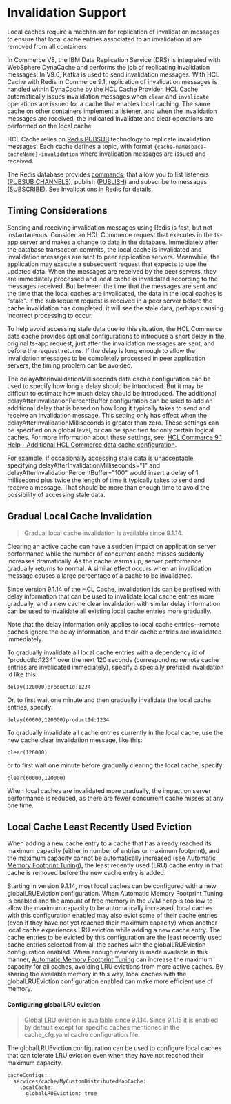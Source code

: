 # Invalidation Support

Local caches require a mechanism for replication of invalidation messages to ensure that local cache entries associated to an invalidation id are removed from all  containers.

In Commerce V8, the IBM Data Replication Service (DRS) is integrated with WebSphere DynaCache and performs the job of replicating invalidation messages. In V9.0, Kafka is used to send invalidation messages. With HCL Cache with Redis in Commerce 9.1, replication of invalidation messages is handled within DynaCache by the HCL Cache Provider. HCL Cache automatically issues invalidation messages when `clear` and `invalidate` operations are issued for a cache that enables local caching. The same cache on other containers implement a listener, and when the invalidation messages are received, the indicated invalidate and clear operations are performed on the local cache.

HCL Cache relies on [Redis PUBSUB](https://redis.io/docs/manual/pubsub/) technology to replicate invalidation messages. Each cache defines a topic, with format `{cache-namespace-cacheName}-invalidation` where invalidation messages are issued and received.

The Redis database provides [commands](https://redis.io/commands/), that allow you to list listeners ([PUBSUB CHANNELS](https://redis.io/commands/pubsub-channels/)), 
publish ([PUBLISH](https://redis.io/commands/PUBLISH)) and subscribe to messages ([SUBSCRIBE](https://redis.io/commands/subscribe)). See [Invalidations in Redis](HCLCacheInRedis.md#invalidations) for details.

## Timing Considerations

Sending and receiving invalidation messages using Redis is fast, but not instantaneous.  Consider an HCL Commerce request that executes in the ts-app server and makes a change to data in the database.  Immediately after the database transaction commits, the local cache is invalidated and invalidation messages are sent to peer application servers.  Meanwhile, the application may execute a subsequent request that expects to use the updated data.  When the messages are received by the peer servers, they are immediately processed and local cache is invalidated according to the messages received.  But between the time that the messages are sent and the time that the local caches are invalidated, the data in the local caches is "stale".  If the subsequent request is received in a peer server before the cache invalidation has completed, it will see the stale data, perhaps causing incorrect processing to occur.

To help avoid accessing stale data due to this situation, the HCL Commerce data cache provides optional configurations to introduce a short delay in the original ts-app request, just after the invalidation messages are sent, and before the request returns.  If the delay is long enough to allow the invalidation messages to be completely processed in peer application servers, the timing problem can be avoided.

The delayAfterInvalidationMilliseconds data cache configuration can be used to specify how long a delay should be introduced.  But it may be difficult to estimate how much delay should be introduced.  The additional delayAfterInvalidationPercentBuffer configuration can be used to add an additional delay that is based on how long it typically takes to send and receive an invalidation message.  This setting only has effect when the delayAfterInvalidationMilliseconds is greater than zero.  These settings can be specified on a global level, or can be specified for only certain logical caches.  For more information about these settings, see: [HCL Commerce 9.1 Help - Additional HCL Commerce data cache configuration](https://help.hcltechsw.com/commerce/9.1.0/admin/concepts/cdcaddcomdatcacheconfig.html).

For example, if occasionally accessing stale data is unacceptable, specifying delayAfterInvalidationMilliseconds="1" and delayAfterInvalidationPercentBuffer="100" would insert a delay of 1 millisecond plus twice the length of time it typically takes to send and receive a message.  That should be more than enough time to avoid the possibility of accessing stale data.

## Gradual Local Cache Invalidation

> Gradual local cache invalidation is available since 9.1.14.

Clearing an active cache can have a sudden impact on application server performance while the number of concurrent cache misses suddenly increases dramatically.  As the cache warms up, server performance gradually returns to normal.  A similar effect occurs when an invalidation message causes a large percentage of a cache to be invalidated.

Since version 9.1.14 of the HCL Cache, invalidation ids can be prefixed with delay information that can be used to invalidate local cache entries more gradually, and a new cache clear invalidation with similar delay information can be used to invalidate all existing local cache entries more gradually.

Note that the delay information only applies to local cache entries--remote caches ignore the delay information, and their cache entries are invalidated immediately.

To gradually invalidate all local cache entries with a dependency id of "productId:1234" over the next 120 seconds (corresponding remote cache entries are invalidated immediately), specify a specially prefixed invalidation id like this:

```
delay(120000)productId:1234
```

Or, to first wait one minute and then gradually invalidate the local cache entries, specify:

```
delay(60000,120000)productId:1234
```

To gradually invalidate all cache entries currently in the local cache, use the new cache clear invalidation message, like this:

```
clear(120000)
```

or to first wait one minute before gradually clearing the local cache, specify:

```
clear(60000,120000)
```

When local caches are invalidated more gradually, the impact on server performance is reduced, as there are fewer concurrent cache misses at any one time.

## Local Cache Least Recently Used Eviction

When adding a new cache entry to a cache that has already reached its maximum capacity (either in number of entries or maximum footprint), and the maximum capacity cannot be automatically increased (see [Automatic Memory Footprint Tuning](LocalCacheAutoTuning.md)), the least recently used (LRU) cache entry in that cache is removed before the new cache entry is added.

Starting in version 9.1.14, most local caches can be configured with a new globalLRUEviction configuration.  When Automatic Memory Footprint Tuning is enabled and the amount of free memory in the JVM heap is too low to allow the maximum capacity to be automatically increased, local caches with this configuration enabled may also evict some of their cache entries (even if they have not yet reached their maximum capacity) when another local cache experiences LRU eviction while adding a new cache entry.  The cache entries to be evicted by this configuration are the least recently used cache entries selected from all the caches with the globalLRUEviction configuration enabled.  When enough memory is made available in this manner, [Automatic Memory Footprint Tuning](LocalCacheAutoTuning.md) can increase the maximum capacity for all caches, avoiding LRU evictions from more active caches.  By sharing the available memory in this way, local caches with the globalLRUEviction configuration enabled can make more efficient use of memory.

#### Configuring global LRU eviction

> Global LRU eviction is available since 9.1.14. Since 9.1.15 it is enabled by default except for specific caches mentioned in the cache_cfg.yaml cache configuration file.

The globalLRUEviction configuration can be used to configure local caches that can tolerate LRU eviction even when they have not reached their maximum capacity.
```
cacheConfigs:
  services/cache/MyCustomDistributedMapCache:
    localCache:
      globalLRUEviction: true
```

